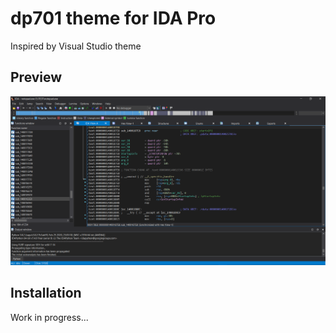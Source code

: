 # dp701 theme for IDA Pro
 Inspired by Visual Studio theme

## Preview

![](screenshots/preview-ida.png)

## Installation

Work in progress...
